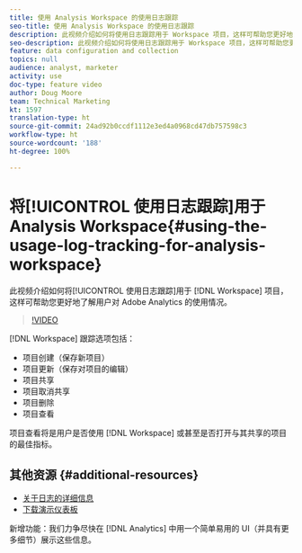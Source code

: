 ```yaml
---
title: 使用 Analysis Workspace 的使用日志跟踪
seo-title: 使用 Analysis Workspace 的使用日志跟踪
description: 此视频介绍如何将使用日志跟踪用于 Workspace 项目，这样可帮助您更好地了解用户对 Adobe Analytics 的使用情况。
seo-description: 此视频介绍如何将使用日志跟踪用于 Workspace 项目，这样可帮助您更好地了解用户对 Adobe Analytics 的使用情况。
feature: data configuration and collection
topics: null
audience: analyst, marketer
activity: use
doc-type: feature video
author: Doug Moore
team: Technical Marketing
kt: 1597
translation-type: ht
source-git-commit: 24ad92b0ccdf1112e3ed4a0968cd47db757598c3
workflow-type: ht
source-wordcount: '188'
ht-degree: 100%

---
```



# 将[!UICONTROL 使用日志跟踪]用于 Analysis Workspace{#using-the-usage-log-tracking-for-analysis-workspace}

此视频介绍如何将[!UICONTROL 使用日志跟踪]用于 [!DNL Workspace] 项目，这样可帮助您更好地了解用户对 Adobe Analytics 的使用情况。

>[!VIDEO](https://video.tv.adobe.com/v/22922/?quality=12)

[!DNL Workspace] 跟踪选项包括：

* 项目创建（保存新项目）
* 项目更新（保存对项目的编辑）
* 项目共享
* 项目取消共享
* 项目删除
* 项目查看

项目查看将是用户是否使用 [!DNL Workspace] 或甚至是否打开与其共享的项目的最佳指标。

## 其他资源 {#additional-resources}

* [关于日志的详细信息](https://marketing.adobe.com/resources/help/zh_CN/reference/logs.html)
* [下载演示仪表板](https://adobe.ly/2ygP5ws)

新增功能：我们力争尽快在 [!DNL Analytics] 中用一个简单易用的 UI（并具有更多细节）展示这些信息。

